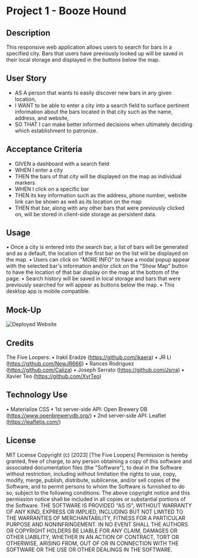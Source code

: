 # Project 1 - Booze Hound

## Description

This responsive web application allows users to search for bars in a specified city. Bars that users have previously looked up will be saved in their local storage and displayed in the buttons below the map.

## User Story

- AS A person that wants to easily discover new bars in any given location,
- I WANT to be able to enter a city into a search field to surface pertinent information about the bars located in that city such as the name, address, and website,
- SO THAT I can make better informed decisions when ultimately deciding which establishment to patronize.

## Acceptance Criteria

- GIVEN a dashboard with a search field
- WHEN I enter a city
- THEN the bars of that city will be displayed on the map as individual markers
- WHEN I click on a specific bar
- THEN its key information such as the address, phone number, website link can be shown as well as its location on the map
- THEN that bar, along with any other bars that were previously clicked on, will be stored in client-side storage as persistent data.

## Usage

• Once a city is entered into the search bar, a list of bars will be generated and as a default, the location of the first bar on the list will be displayed on the map.
• Users can click on "MORE INFO" to have a modal popup appear with the selected bar's information and/or click on the "Show Map" button to have the location of that bar display on the map at the bottom of the page.
• Search history will be saved in local storage and bars that were previously searched for will appear as buttons below the map.
• This desktop app is mobile compatible.

## Mock-Up
![Deployed Website](./assets/animation.gif)

## Credits

The Five Loopers:
• Irakli Eradze (https://github.com/ikaera)
• JR Li (https://github.com/NewJR666)
• Rances Rodriguez (https://github.com/Caliza)
• Joseph Serrato (https://github.com/Jsrra)
• Xavier Teo (https://github.com/XvrTeo)

## Technology Use

• Materialize CSS
• 1st server-side API: Open Brewery DB (https://www.openbrewerydb.org/)
• 2nd server-side API: Leaflet (https://leafletjs.com/)

## License

MIT License
Copyright (c) [2023] [The Five Loopers]
Permission is hereby granted, free of charge, to any person obtaining a copy
of this software and associated documentation files (the "Software"), to deal
in the Software without restriction, including without limitation the rights
to use, copy, modify, merge, publish, distribute, sublicense, and/or sell
copies of the Software, and to permit persons to whom the Software is
furnished to do so, subject to the following conditions:
The above copyright notice and this permission notice shall be included in all
copies or substantial portions of the Software.
THE SOFTWARE IS PROVIDED "AS IS", WITHOUT WARRANTY OF ANY KIND, EXPRESS OR
IMPLIED, INCLUDING BUT NOT LIMITED TO THE WARRANTIES OF MERCHANTABILITY,
FITNESS FOR A PARTICULAR PURPOSE AND NONINFRINGEMENT. IN NO EVENT SHALL THE
AUTHORS OR COPYRIGHT HOLDERS BE LIABLE FOR ANY CLAIM, DAMAGES OR OTHER
LIABILITY, WHETHER IN AN ACTION OF CONTRACT, TORT OR OTHERWISE, ARISING FROM,
OUT OF OR IN CONNECTION WITH THE SOFTWARE OR THE USE OR OTHER DEALINGS IN THE
SOFTWARE.
